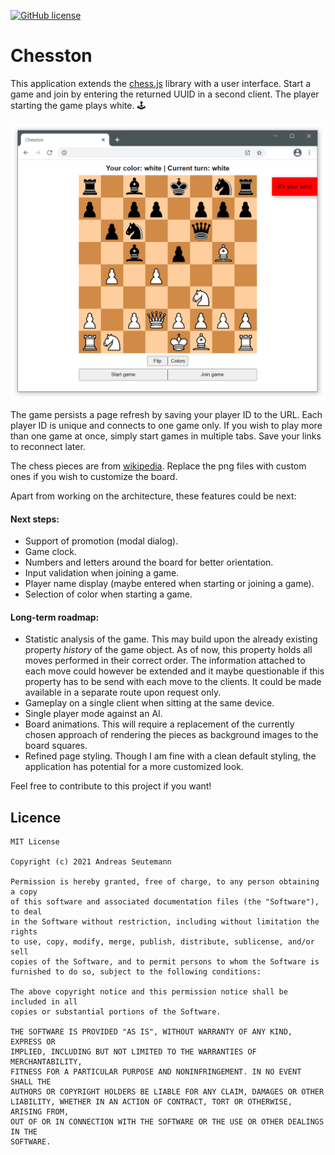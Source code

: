 [![GitHub license](https://img.shields.io/badge/License-MIT-blue.svg)](LICENSE)

# Chesston
This application extends the [chess.js](https://github.com/jhlywa/chess.js) library with a user interface. Start a game and join by entering the returned UUID in a second client. The player starting the game plays white. :joystick:

![](screenshot.png)

The game persists a page refresh by saving your player ID to the URL. Each player ID is unique and connects to one game only. If you wish to play more than one game at once, simply start games in multiple tabs. Save your links to reconnect later.

The chess pieces are from [wikipedia](https://en.wikipedia.org/wiki/Chess_piece). Replace the png files with custom ones if you wish to customize the board.

Apart from working on the architecture, these features could be next:

#### Next steps:
* Support of promotion (modal dialog).
* Game clock.
* Numbers and letters around the board for better orientation.
* Input validation when joining a game.
* Player name display (maybe entered when starting or joining a game).
* Selection of color when starting a game.

#### Long-term roadmap:
* Statistic analysis of the game. This may build upon the already existing property _history_ of the game object. As of now, this property holds all moves performed in their correct order. The information attached to each move could however be extended and it maybe questionable if this property has to be send with each move to the clients. It could be made available in a separate route upon request only.
* Gameplay on a single client when sitting at the same device.
* Single player mode against an AI.
* Board animations. This will require a replacement of the currently chosen approach of rendering the pieces as background images to the board squares.
* Refined page styling. Though I am fine with a clean default styling, the application has potential for a more customized look.

Feel free to contribute to this project if you want!

## Licence
```
MIT License

Copyright (c) 2021 Andreas Seutemann

Permission is hereby granted, free of charge, to any person obtaining a copy
of this software and associated documentation files (the "Software"), to deal
in the Software without restriction, including without limitation the rights
to use, copy, modify, merge, publish, distribute, sublicense, and/or sell
copies of the Software, and to permit persons to whom the Software is
furnished to do so, subject to the following conditions:

The above copyright notice and this permission notice shall be included in all
copies or substantial portions of the Software.

THE SOFTWARE IS PROVIDED "AS IS", WITHOUT WARRANTY OF ANY KIND, EXPRESS OR
IMPLIED, INCLUDING BUT NOT LIMITED TO THE WARRANTIES OF MERCHANTABILITY,
FITNESS FOR A PARTICULAR PURPOSE AND NONINFRINGEMENT. IN NO EVENT SHALL THE
AUTHORS OR COPYRIGHT HOLDERS BE LIABLE FOR ANY CLAIM, DAMAGES OR OTHER
LIABILITY, WHETHER IN AN ACTION OF CONTRACT, TORT OR OTHERWISE, ARISING FROM,
OUT OF OR IN CONNECTION WITH THE SOFTWARE OR THE USE OR OTHER DEALINGS IN THE
SOFTWARE.
```